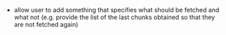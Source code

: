 - allow user to add something that specifies what 
should be fetched and what not (e.g. provide the list of the last chunks obtained so that
they are not fetched again)